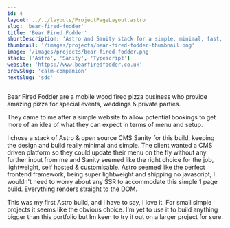 ```yaml
---
id: 4
layout: ../../layouts/ProjectPageLayout.astro
slug: 'bear-fired-fodder'
title: 'Bear Fired Fodder'
shortDescription: 'Astro and Sanity stack for a simple, minimal, fast, user managed website.'
thumbnail: '/images/projects/bear-fired-fodder-thumbnail.png'
image: '/images/projects/bear-fired-fodder.png'
stack: ['Astro', 'Sanity', 'Typescript']
website: 'https://www.bearfiredfodder.co.uk'
prevSlug: 'calm-companion'
nextSlug: 'sdc'
---
```


Bear Fired Fodder are a mobile wood fired pizza business who provide amazing pizza for special events, weddings & private parties.

They came to me after a simple website to allow potential bookings to get more of an idea of what they can expect in terms of menu and setup.

I chose a stack of Astro & open source CMS Sanity for this build, keeping the design and build really minimal and simple. The client wanted a CMS driven platform so they could update their menu on the fly without any further input from me and Sanity seemed like the right choice for the job, lightweight, self hosted & customisable. Astro seemed like the perfect frontend framework, being super lightweight and shipping no javascript, I wouldn't need to worry about any SSR to accommodate this simple 1 page build. Everything renders straight to the DOM.

This was my first Astro build, and I have to say, I love it. For small simple projects it seems like the obvious choice. I'm yet to use it to build anything bigger than this portfolio but Im keen to try it out on a larger project for sure.
